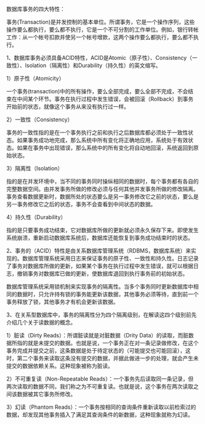 数据库事务的四大特性：

事务(Transaction)是并发控制的基本单位。所谓事务，它是一个操作序列，这些操作要么都执行，要么都不执行，它是一个不可分割的工作单位。例如，银行转帐工作：从一个帐号扣款并使另一个帐号增款，这两个操作要么都执行，要么都不执行。

1、数据库事务必须具备ACID特性，ACID是Atomic（原子性）、Consistency（一致性）、Isolation（隔离性）和Durability（持久性）的英文缩写。

1）原子性（Atomicity）

一个事务(transaction)中的所有操作，要么全部完成，要么全部不完成，不会结束在中间某个环节。事务在执行过程中发生错误，会被回滚（Rollback）到事务开始前的状态，就像这个事务从来没有执行过一样。

2）一致性（Consistency）

事务的一致性指的是在一个事务执行之前和执行之后数据库都必须处于一致性状态。如果事务成功地完成，那么系统中所有变化将正确地应用，系统处于有效状态。如果在事务中出现错误，那么系统中的所有变化将自动地回滚，系统返回到原始状态。

3）隔离性（Isolation）

指的是在并发环境中，当不同的事务同时操纵相同的数据时，每个事务都有各自的完整数据空间。由并发事务所做的修改必须与任何其他并发事务所做的修改隔离。事务查看数据更新时，数据所处的状态要么是另一事务修改它之前的状态，要么是另一事务修改它之后的状态，事务不会查看到中间状态的数据。

4）持久性（Durability）

指的是只要事务成功结束，它对数据库所做的更新就必须永久保存下来。即使发生系统崩溃，重新启动数据库系统后，数据库还能恢复到事务成功结束时的状态。

2、事务的（ACID）特性是由关系数据库管理系统（RDBMS，数据库系统）来实现的。数据库管理系统采用日志来保证事务的原子性、一致性和持久性。日志记录了事务对数据库所做的更新，如果某个事务在执行过程中发生错误，就可以根据日志，撤销事务对数据库已做的更新，使数据库退回到执行事务前的初始状态。

数据库管理系统采用锁机制来实现事务的隔离性。当多个事务同时更新数据库中相同的数据时，只允许持有锁的事务能更新该数据，其他事务必须等待，直到前一个事务释放了锁，其他事务才有机会更新该数据。

3、在关系型数据库中，事务的隔离性分为四个隔离级别，在解读这四个级别前先介绍几个关于读数据的概念。

1）脏读（Dirty Reads）：所谓脏读就是对脏数据（Drity Data）的读取，而脏数据所指的就是未提交的数据。也就是说，一个事务正在对一条记录做修改，在这个事务完成并提交之前，这条数据是处于待定状态的（可能提交也可能回滚），这时，第二个事务来读取这条没有提交的数据，并据此做进一步的处理，就会产生未提交的数据依赖关系。这种现象被称为脏读。

2）不可重复读（Non-Repeatable Reads）：一个事务先后读取同一条记录，但两次读取的数据不同，我们称之为不可重复读。也就是说，这个事务在两次读取之间该数据被其它事务所修改。

3）幻读（Phantom Reads）：一个事务按相同的查询条件重新读取以前检索过的数据，却发现其他事务插入了满足其查询条件的新数据，这种现象就称为幻读。